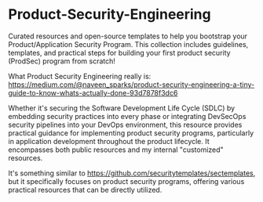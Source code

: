 # Product-Security-Engineering
Curated resources and open-source templates to help you bootstrap your Product/Application Security Program. This collection includes guidelines, templates, and practical steps for building your first product security (ProdSec) program from scratch!

What Product Security Engineering really is: https://medium.com/@naveen_sparks/product-security-engineering-a-tiny-guide-to-know-whats-actually-done-93d7878f3dc6

Whether it's securing the Software Development Life Cycle (SDLC) by embedding security practices into every phase or integrating DevSecOps security pipelines into your DevOps environment, this resource provides practical guidance for implementing product security programs, particularly in application development throughout the product lifecycle. It encompasses both public resources and my internal "customized" resources.

It's something similar to https://github.com/securitytemplates/sectemplates, but it specifically focuses on product security programs, offering various practical resources that can be directly utilized.